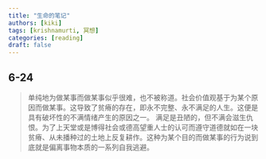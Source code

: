 ```yaml
---
title: "生命的笔记"
authors: [kiki]
tags: [krishnamurti, 冥想]
categories: [reading]
draft: false
---
```


## 6-24

> 单纯地为做某事而做某事似乎很难，也不被称道。社会价值观基于为某个原因而做某事。这导致了贫瘠的存在，即永不完整、永不满足的人生。这便是具有破坏性的不满情绪产生的原因之一。
> 满足是丑陋的，但不满会滋生仇恨。为了上天堂或是博得社会或德高望重人士的认可而遵守道德就如在一块贫瘠、从未播种过的土地上反复耕作。这种为某个目的而做某事的行为说到底就是偏离事物本质的一系列自我逃避。

